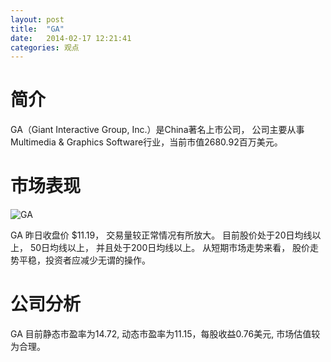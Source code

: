 ```yaml
---
layout: post
title:  "GA"
date:   2014-02-17 12:21:41
categories: 观点
---
```


# 简介
GA（Giant Interactive Group, Inc.）是China著名上市公司，
公司主要从事Multimedia & Graphics Software行业，当前市值2680.92百万美元。

# 市场表现

![GA](http://finviz.com/chart.ashx?t=GA&ty=c&ta=1&p=d&s=l)

GA 昨日收盘价 $11.19，
交易量较正常情况有所放大。
目前股价处于20日均线以上，
50日均线以上，
并且处于200日均线以上。
从短期市场走势来看，
股价走势平稳，投资者应减少无谓的操作。

# 公司分析
GA 目前静态市盈率为14.72, 动态市盈率为11.15，每股收益0.76美元,
市场估值较为合理。
